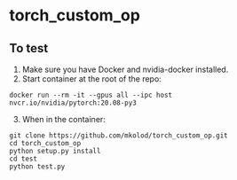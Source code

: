 # torch_custom_op

## To test

1. Make sure you have Docker and nvidia-docker installed.
2. Start container at the root of the repo:
```
docker run --rm -it --gpus all --ipc host nvcr.io/nvidia/pytorch:20.08-py3
```
3. When in the container:
```
git clone https://github.com/mkolod/torch_custom_op.git
cd torch_custom_op
python setup.py install
cd test
python test.py
```
